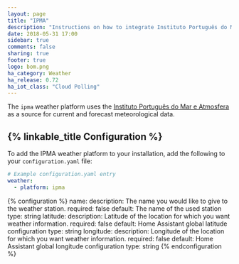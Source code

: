 ```yaml
---
layout: page
title: "IPMA"
description: "Instructions on how to integrate Instituto Português do Mar e Atmosfera weather conditions into Home Assistant."
date: 2018-05-31 17:00
sidebar: true
comments: false
sharing: true
footer: true
logo: bom.png
ha_category: Weather
ha_release: 0.72
ha_iot_class: "Cloud Polling"
---
```


The `ipma` weather platform uses the [Instituto Português do Mar e Atmosfera](http://www.ipma.pt) as a source for current and forecast meteorological data.

## {% linkable_title Configuration %}

To add the IPMA weather platform to your installation, add the following to your `configuration.yaml` file:

```yaml
# Example configuration.yaml entry
weather:
  - platform: ipma 
```

{% configuration %}
name:
  description:  The name you would like to give to the weather station.
  required: false 
  default: The name of the used station
  type: string
latitude:
  description: Latitude of the location for which you want weather information.
  required: false 
  default: Home Assistant global latitude configuration 
  type: string
longitude:
  description: Longitude of the location for which you want weather information.
  required: false 
  default: Home Assistant global longitude configuration 
  type: string
{% endconfiguration %}
